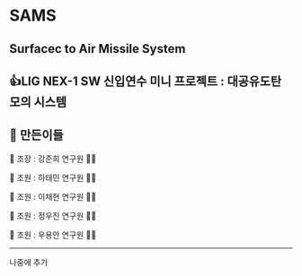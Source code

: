 # SAMS
Surfacec to Air Missile System
-------------
👍LIG NEX-1 SW 신입연수 미니 프로젝트 : 대공유도탄 모의 시스템
-------------
👏 만든이들
-------------
👏 조장 : 강준희 연구원 🤷‍♂️

👏 조원 : 하태민 연구원 🤷‍♂️

👏 조원 : 이채현 연구원 🤷‍♂️

👏 조원 : 정우진 연구원 🤷‍♀️ 

👏 조원 : 우용안 연구원 🤷‍♂️

-------------
나중에 추가
